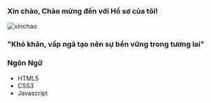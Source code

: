### 								Xin chào, Chào mừng đến với Hồ sơ của tôi! 
![xinchao](https://user-images.githubusercontent.com/90835621/146675973-20c426b6-8fb6-4d1d-a47c-6639746101ba.gif)

### 								"Khó khăn, vấp ngã tạo nên sự bền vững trong tương lai"

### Ngôn Ngữ
   - HTML5
   - CSS3
   - Javascript
	
